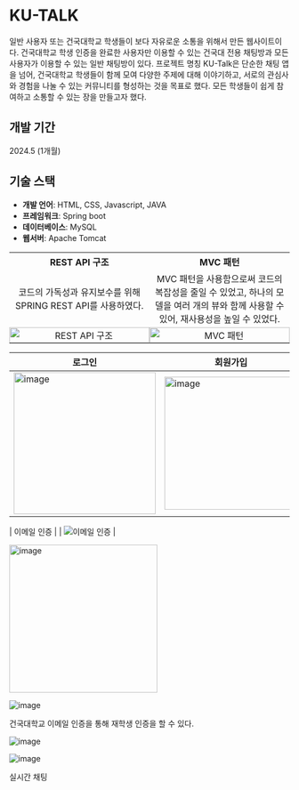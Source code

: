 # KU-TALK
일반 사용자 또는 건국대학교 학생들이 보다 자유로운 소통을 위해서 만든 웹사이트이다. 건국대학교 학생 인증을 완료한 사용자만 이용할 수 있는 건국대 전용 채팅방과 모든 사용자가 이용할 수 있는 일반 채팅방이 있다.
프로젝트 명칭 KU-Talk은 단순한 채팅 앱을 넘어, 건국대학교 학생들이 함께 모여 다양한 주제에 대해 이야기하고, 서로의 관심사와 경험을 나눌 수 있는 커뮤니티를 형성하는 것을 목표로 했다. 모든 학생들이 쉽게 참여하고 소통할 수 있는 장을 만들고자 했다.


## 개발 기간
2024.5 (1개월)


## 기술 스택
- **개발 언어**: HTML, CSS, Javascript, JAVA
- **프레임워크**: Spring boot  
- **데이터베이스**: MySQL
- **웹서버**: Apache Tomcat



<table style="width: 100%; table-layout: fixed; border-collapse: collapse;">
  <tr>
    <th style="text-align: center; width: 50%;">REST API 구조</th>
    <th style="text-align: center; width: 50%;">MVC 패턴</th>
  </tr>
  <tr>
    <td style="text-align: center;">
      코드의 가독성과 유지보수를 위해 SPRING REST API를 사용하였다.
    </td>
    <td style="text-align: center;">
      MVC 패턴을 사용함으로써 코드의 복잡성을 줄일 수 있었고, 하나의 모델을 여러 개의 뷰와 함께 사용할 수 있어, 재사용성을 높일 수 있었다.
    </td>
  </tr>
  <tr>
    <td style="padding: 0; text-align: center;">
      <img src="https://github.com/pbgodsoo/KU-TALK/assets/84000206/6131a935-cda7-4087-8eed-2386dffe0ae4" alt="REST API 구조" style="width: 100%; height: auto;">
    </td>
    <td style="padding: 0; text-align: center;">
      <img src="https://github.com/pbgodsoo/KU-TALK/assets/84000206/c91ccdc2-71ef-47d7-b9f4-ee2773aa8c42" alt="MVC 패턴" style="width: 100%; height: auto;">
    </td>
  </tr>
</table>

| 로그인 | 회원가입 | 아이디 찾기 | 비밀번호 찾기 |
|-------------|-----------|-------------|----------------|
| <img width="255" alt="image" src="https://github.com/user-attachments/assets/5f94a222-5c88-4da7-bf76-c405f168f7d4" /> | <img width="239" alt="image" src="https://github.com/user-attachments/assets/09d8e7d7-2ed3-4606-a924-e6409d1fe59e" /> | <img width="221" alt="image" src="https://github.com/user-attachments/assets/bd2c731b-e8a1-46c5-b5d9-d3f18627bfd2" /> | <img width="246" alt="image" src="https://github.com/user-attachments/assets/2abd7807-e944-43d9-81c7-1c4eaa2c7c1a" /> |

| 이메일 인증 |
| ![이메일 인증](https://github.com/user-attachments/assets/747709b7-6afc-4120-810a-d9adc6141b65) |





<img width="266" alt="image" src="https://github.com/pbgodsoo/KU-TALK/assets/84000206/95044a43-c603-4fda-ad9f-2063e2677562">

![image](https://github.com/pbgodsoo/KU-TALK/assets/84000206/b6434014-99ff-44c9-be1e-d6e359d35a3e)


건국대학교 이메일 인증을 통해 재학생 인증을 할 수 있다.

![image](https://github.com/pbgodsoo/KU-TALK/assets/84000206/6b754a90-459a-48cc-ae80-d47402e5bee9)

![image](https://github.com/pbgodsoo/KU-TALK/assets/84000206/6b34da69-fbef-4fe8-b413-b1329ab880b6)

실시간 채팅

